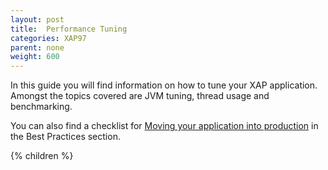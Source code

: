 ```yaml
---
layout: post
title:  Performance Tuning
categories: XAP97
parent: none
weight: 600
---
```



In this guide you will find information on how to tune your XAP application. Amongst the topics covered are JVM tuning, thread usage and benchmarking.

You can also find a checklist for [Moving your application into production](/sbp/moving-into-production-checklist.html) in the Best Practices section.



{% children %}
